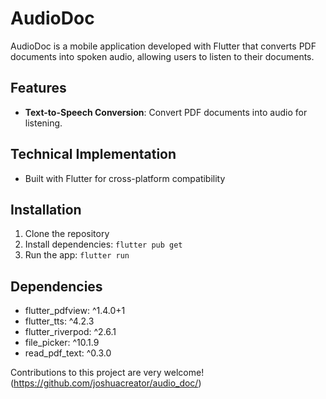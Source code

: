 # AudioDoc

AudioDoc is a mobile application developed with Flutter that converts PDF documents into spoken audio, allowing users to listen to their documents.

## Features

- **Text-to-Speech Conversion**: Convert PDF documents into audio for listening.

## Technical Implementation

- Built with Flutter for cross-platform compatibility

## Installation

1. Clone the repository
2. Install dependencies: `flutter pub get`
4. Run the app: `flutter run`

## Dependencies

- flutter_pdfview: ^1.4.0+1
- flutter_tts: ^4.2.3
- flutter_riverpod: ^2.6.1
- file_picker: ^10.1.9
- read_pdf_text: ^0.3.0

Contributions to this project are very welcome! (https://github.com/joshuacreator/audio_doc/)
